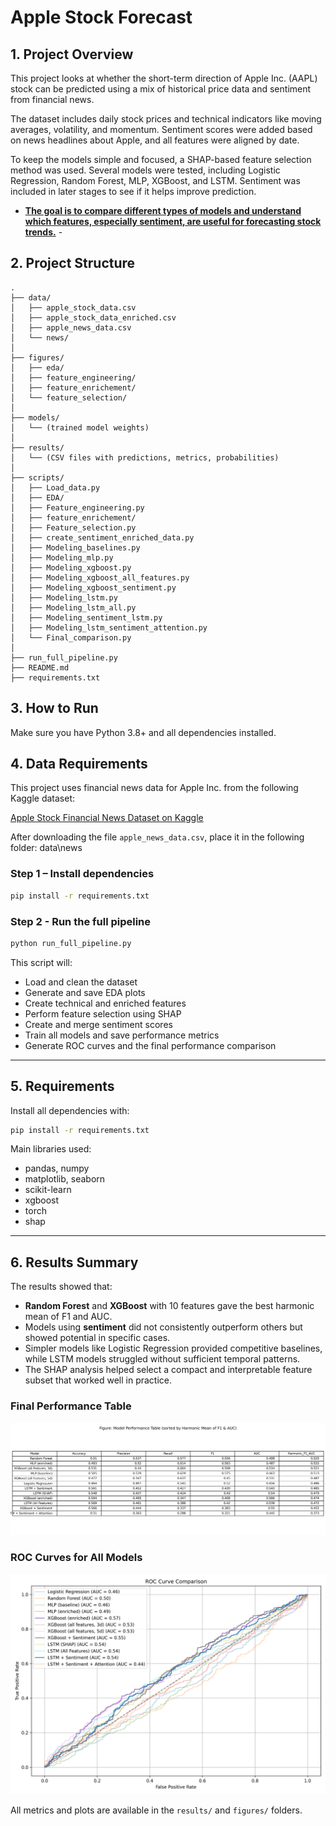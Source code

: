 # Apple Stock Forecast

## 1. Project Overview

This project looks at whether the short-term direction of Apple Inc. (AAPL) stock can be predicted using a mix of historical price data and sentiment from financial news.

The dataset includes daily stock prices and technical indicators like moving averages, volatility, and momentum. Sentiment scores were added based on news headlines about Apple, and all features were aligned by date.

To keep the models simple and focused, a SHAP-based feature selection method was used. Several models were tested, including Logistic Regression, Random Forest, MLP, XGBoost, and LSTM. Sentiment was included in later stages to see if it helps improve prediction.

- <b><u>The goal is to compare different types of models and understand which features, especially sentiment, are useful for forecasting stock trends.</u></b> -

## 2. Project Structure

```text
.
├── data/
│   ├── apple_stock_data.csv
│   ├── apple_stock_data_enriched.csv
│   ├── apple_news_data.csv
│   └── news/
│
├── figures/
│   ├── eda/
│   ├── feature_engineering/
│   ├── feature_enrichement/
│   └── feature_selection/
│
├── models/
│   └── (trained model weights)
│
├── results/
│   └── (CSV files with predictions, metrics, probabilities)
│
├── scripts/
│   ├── Load_data.py
│   ├── EDA/
│   ├── Feature_engineering.py
│   ├── feature_enrichement/
│   ├── Feature_selection.py
│   ├── create_sentiment_enriched_data.py
│   ├── Modeling_baselines.py
│   ├── Modeling_mlp.py
│   ├── Modeling_xgboost.py
│   ├── Modeling_xgboost_all_features.py
│   ├── Modeling_xgboost_sentiment.py
│   ├── Modeling_lstm.py
│   ├── Modeling_lstm_all.py
│   ├── Modeling_sentiment_lstm.py
│   ├── Modeling_lstm_sentiment_attention.py
│   └── Final_comparison.py
│
├── run_full_pipeline.py
├── README.md
├── requirements.txt

```

## 3. How to Run

Make sure you have Python 3.8+ and all dependencies installed.

## 4. Data Requirements

This project uses financial news data for Apple Inc. from the following Kaggle dataset:

[Apple Stock Financial News Dataset on Kaggle](https://www.kaggle.com/datasets/frankossai/apple-stock-aapl-historical-financial-news-data)

After downloading the file `apple_news_data.csv`, place it in the following folder: data\news


### Step 1 – Install dependencies

```bash
pip install -r requirements.txt
```

### Step 2 - Run the full pipeline

```bash
python run_full_pipeline.py
```

This script will:

- Load and clean the dataset
- Generate and save EDA plots
- Create technical and enriched features
- Perform feature selection using SHAP
- Create and merge sentiment scores
- Train all models and save performance metrics
- Generate ROC curves and the final performance comparison

---

## 5. Requirements

Install all dependencies with:

```bash
pip install -r requirements.txt
```

Main libraries used:
- pandas, numpy
- matplotlib, seaborn
- scikit-learn
- xgboost
- torch
- shap

---

## 6. Results Summary

The results showed that:

- **Random Forest** and **XGBoost** with 10 features gave the best harmonic mean of F1 and AUC.
- Models using **sentiment** did not consistently outperform others but showed potential in specific cases.
- Simpler models like Logistic Regression provided competitive baselines, while LSTM models struggled without sufficient temporal patterns.
- The SHAP analysis helped select a compact and interpretable feature subset that worked well in practice.

### Final Performance Table

![Model Performance Table](results/model_performance_table.png)

### ROC Curves for All Models

![ROC Curves](results/roc_curve_comparison.png)

All metrics and plots are available in the `results/` and `figures/` folders.

